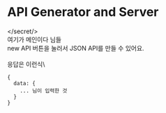 # API Generator and Server
</secret/>\
여기가 메인이다 님들\
new API 버튼을 눌러서 JSON API를 만들 수 있어요.\
\
응답은 이런식\
```
{
  data: { 
    ... 님이 입력한 것 
  }
}
```
